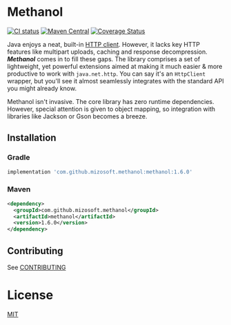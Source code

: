# Methanol

[![CI status](https://img.shields.io/github/workflow/status/mizosoft/methanol/CI?logo=github&style=flat-square)](https://github.com/mizosoft/methanol/actions)
[![Maven Central](https://img.shields.io/maven-central/v/com.github.mizosoft.methanol/methanol?style=flat-square)](https://search.maven.org/search?q=g:%22com.github.mizosoft.methanol%22%20AND%20a:%22methanol%22)
[![Coverage Status](https://img.shields.io/coveralls/github/mizosoft/methanol?style=flat-square)](https://coveralls.io/github/mizosoft/methanol?branch=master)

Java enjoys a neat, built-in [HTTP client](https://openjdk.java.net/groups/net/httpclient/intro.html).
However, it lacks key HTTP features like multipart uploads, caching and response decompression.
***Methanol*** comes in to fill these gaps. The library comprises a set of lightweight, yet powerful
extensions aimed at making it much easier & more productive to work with `java.net.http`. You can
say it's an `HttpClient` wrapper, but you'll see it almost seamlessly integrates with the standard
API you might already know.

Methanol isn't invasive. The core library has zero runtime dependencies. However, special attention
is given to object mapping, so integration with libraries like Jackson or Gson becomes a breeze.

## Installation

### Gradle

```gradle
implementation 'com.github.mizosoft.methanol:methanol:1.6.0'
```

### Maven

```xml
<dependency>
  <groupId>com.github.mizosoft.methanol</groupId>
  <artifactId>methanol</artifactId>
  <version>1.6.0</version>
</dependency>
```

## Contributing

See [CONTRIBUTING](CONTRIBUTING.md)

# License

[MIT](https://opensource.org/licenses/MIT)

